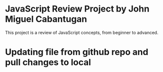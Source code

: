 # JavaScript Review Project by John Miguel Cabantugan
This project is a review of JavaScript concepts, from beginner to advanced.

# Updating file from github repo and pull changes to local
